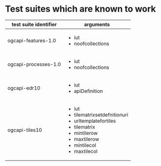 # Test suites which are known to work

<table>
<thead>
<tr>
<th>test suite identifier</th>
<th>arguments</th>
</tr>
</thead>
<tbody>
<tr>
    <td>ogcapi-features-1.0</td>
    <td>
      <ul>
        <li>iut</li>
        <li>noofcollections</li>
      </ul>
    </td>
</tr>
<tr>
    <td>ogcapi-processes-1.0</td>
    <td>
      <ul>
        <li>iut</li>
        <li>noofcollections</li>
      </ul>
    </td>
</tr>
<tr>
    <td>ogcapi-edr10</td>
    <td>
      <ul>
        <li>iut</li>
        <li>apiDefinition</li>
      </ul>
    </td>
</tr>
<tr>
    <td>ogcapi-tiles10</td>
    <td>
      <ul>
        <li>iut</li>
        <li>tilematrixsetdefnitionuri</li>
        <li>urltemplatefortiles</li>
        <li>tilematrix</li>
        <li>mintilerow</li>
        <li>maxtilerow</li>
        <li>mintilecol</li>
        <li>maxtilecol</li>
      </ul>
    </td>
</tr>
</tbody>
</table>
